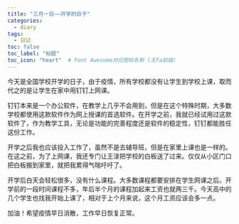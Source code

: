 ```yaml
---
title: "三月一日——开学的日子"
categories:
  - diary
tags:
  - 日记
toc: false
toc_label: "标题"
toc_icon: "heart"  # Font Awesome对应图标名称 (无fa前缀)	
---
```

今天是全国学校开学的日子，由于疫情，所有学校都没有让学生到学校上课，取而代之的是让学生在家中用钉钉上网课。

钉钉本来是一个办公软件，在教学上几乎不会用到，但是在这个特殊时期，大多数学校都使用这款软件作为网上授课的首选软件。在开学之前，我就已经试用过这款软件了，作为教学工具，无论是功能的完善程度还是软件的稳定性，钉钉都能胜任这份工作。

开学之后我也应该投入工作了，虽然不是去辅导班，但是在家里上课也是一样的。在这之前，为了上网课，我还专门让王渌把学校的白板送了过来。仅仅从小区门口把白板搬到家里，就把我累得气喘吁吁了。

开学后白天会轻松很多，没有什么课程。大多数课程都要安排在学生网课之后。开学前的一段时间课程不多，年后半个月的课程加起来工资也就两三千。今天高中的几个学生也找我开始上课了，相对于上个月来说，这个月工资应该会多一点。

加油！希望疫情早日消散，工作早日恢复正常。
